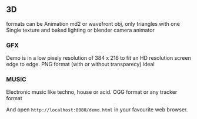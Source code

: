 ## 3D
formats can be Animation md2 or wavefront obj, only triangles with one Single texture and baked lighting or blender camera animator

### GFX
Demo is in a low pixely resolution of 384 x 216 to fit an HD resolution screen edge to edge. PNG format (with or without transparecy) ideal

### MUSIC
Electronic music like techno, house or acid.  OGG format or any tracker format

And open `http://localhost:8080/demo.html` in your favourite web browser.
